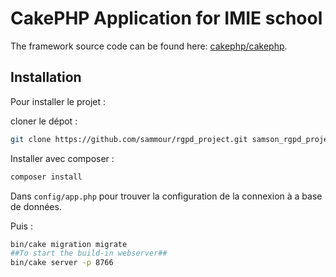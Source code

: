 # CakePHP Application for IMIE school

The framework source code can be found here: [cakephp/cakephp](https://github.com/cakephp/cakephp).

## Installation

Pour installer le projet :

cloner le dépot :
```bash
git clone https://github.com/sammour/rgpd_project.git samson_rgpd_project
```

Installer avec composer :

```bash
composer install
```

Dans `config/app.php` pour trouver la configuration de la connexion à a base de données. 

Puis :

```bash
bin/cake migration migrate
##To start the build-in webserver##
bin/cake server -p 8766
```
